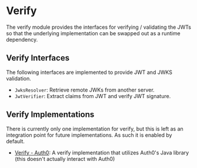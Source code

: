# Verify

The verify module provides the interfaces for verifying / validating the JWTs so that the underlying implementation can be swapped out as a runtime dependency.

## Verify Interfaces

The following interfaces are implemented to provide JWT and JWKS validation.

- `JwksResolver`: Retrieve remote JWKs from another server.
- `JwtVerifier`: Extract claims from JWT and verify JWT signature.

## Verify Implementations

There is currently only one implementation for verify, but this is left as an integration point for future implementations. As such it is enabled by default.

- [Verify - Auth0](./auth0.md): A verify implementation that utilizes Auth0's Java library (this doesn't actually interact with Auth0)
